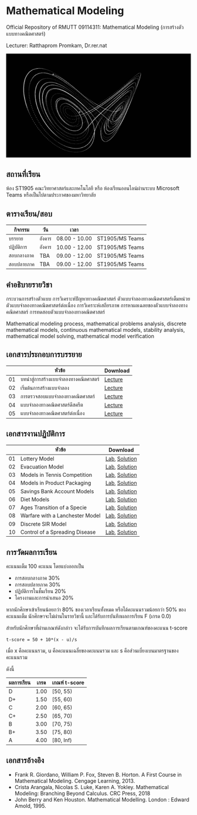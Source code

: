 # Mathematical Modeling
Official Repository of RMUTT 09114311: Mathematical Modeling (การสร้างตัวแบบทางคณิตศาสตร์)

Lecturer: Ratthaprom Promkam, Dr.rer.nat


![Chaos Theory](/images/strangeattractor-4.gif)


## สถานที่เรียน
ห้อง ST1905 คณะวิทยาศาสตร์และเทคโนโลยี หรือ ห้องเรียนออนไลน์ผ่านระบบ Microsoft Teams หรือเป็นไปตามประกาศของมหาวิทยาลัย

## ตารางเรียน/สอบ

|   กิจกรรม   |    วัน    |   เวลา        |                 |
|-----------|----------|---------------|-----------------|
| บรรยาย     |  อังคาร   |  08.00 - 10.00 | ST1905/MS Teams |
| ปฏิบัติการ    |  อังคาร   |  10.00 - 12.00 | ST1905/MS Teams |
| สอบกลางภาค |  TBA   |  09.00 - 12.00 | ST1905/MS Teams |
| สอบปลายภาค |  TBA   |  09.00 - 12.00 | ST1905/MS Teams |

## คำอธิบายรายวิชา

กระบวนการสร้างตัวแบบ การวิเคราะห์ปัญหาทางคณิตศาสตร์ ตัวแบบจำลองทางคณิตศาสตร์เต็มหน่วย ตัวแบบจำลองทางคณิตศาสตร์ต่อเนื่อง การวิเคราะห์เสถียรภาพ การหาผลเฉลยของตัวแบบจำลองทางคณิตศาสตร์ การทดสอบตัวแบบจำลองทางคณิตศาสตร์

Mathematical modeling process, mathematical problems analysis, discrete mathematical models, continuous mathematical models, stability analysis, mathematical model solving, mathematical model verification

## เอกสารประกอบการบรรยาย

|    | หัวข้อ 	            |      Download          |
|----|-------------------|------------------------|
| 01 | บทนำสู่การสร้างแบบจำลองทางคณิตศาสตร์ |  [Lecture](/materials/ch_01.pdf)   |
| 02 | เริ่มต้นการสร้างแบบจำลอง |  [Lecture](/materials/ch_02.pdf)   |
| 03 | การตรวจสอบแบบจำลองทางคณิตศาสตร์ |  [Lecture](/materials/ch_03.pdf)    |
| 04 | แบบจำลองทางคณิตศาสตร์ดีสครีต |  [Lecture](/materials/ch_04.pdf)    |
| 05 | แบบจำลองทางคณิตศาสตร์ต่อเนื่อง |  [Lecture](/materials/ch_05.pdf)   |

## เอกสารงานปฏิบัติการ

|    |  หัวข้อ 	         |     Download      |
|----|-------------------|-------------------|
| 01 | Lottery Model     |   [Lab](/labs/lab_01.ipynb), [Solution](/labs/sol_01.ipynb)  |
| 02 | Evacuation Model |  [Lab](/labs/lab_02.ipynb), [Solution](/labs/sol_02.ipynb) |
| 03 | Models in Tennis Competition|  [Lab](/labs/lab_03.ipynb), [Solution](/labs/sol_03.ipynb) |
| 04 | Models in Product Packaging|  [Lab](/labs/lab_04.ipynb), [Solution](/labs/sol_04.ipynb) |
| 05 | Savings Bank Account Models|  [Lab](/labs/lab_05.ipynb), [Solution](/labs/sol_05.ipynb) |
| 06 | Diet Models|  [Lab](/labs/lab_06.ipynb), [Solution](/labs/sol_06.ipynb) |
| 07 | Ages Transition of a Specie |  [Lab](/labs/lab_07.ipynb), [Solution](/labs/sol_07.ipynb) |
| 08 | Warfare with a Lanchester Model|  [Lab](/labs/lab_08.ipynb), [Solution](/labs/sol_08.ipynb) |
| 09 | Discrete SIR Model|  [Lab](/labs/lab_09.ipynb), [Solution](/labs/sol_09.ipynb) |
| 10 | Control of a Spreading Disease|  [Lab](/labs/lab_10.ipynb), [Solution](/labs/sol_10.ipynb) |

## การวัดผลการเรียน
คะแนนเต็ม 100 คะแนน โดยแบ่งออกเป็น
- การสอบกลางภาค 30%
- การสอบปลายภาค 30%
- ปฏิบัติการในชั้นเรียน 20%
- โครงงานและการนำเสนอ 20%

หากนักศึกษาเข้าเรียนน้อยกว่า 80% ของเวลาเรียนทั้งหมด
หรือได้คะแนนรวมน้อยกว่า 50% ของคะแนนเต็ม นักศึกษาจะไม่ผ่านในรายวิชานี้ และได้รับการบันทึกผลการเรียน F (เกรด 0.0) 

สำหรับนักศึกษาที่ผ่านเกณฑ์ดังกล่าว จะได้รับการบันทึกผลการเรียนตามเกณฑ์ของคะแนน t-score 

```
t-score = 50 + 10*(x - u)/s
```
เมื่อ x คือคะแนนรวม, u คือคะแนนเฉลี่ยของคะแนนรวม และ s คือส่วนเบี่ยงเบนมาตรฐานของคะแนนรวม

ดังนี้

| ผลการเรียน | เกรด | เกณฑ์ t-score |
|---------|------|--------------|
| D | 1.00 | [50, 55) | 
| D+ | 1.50 | [55, 60) | 
| C | 2.00 | [60, 65) |
| C+ | 2.50 | [65, 70) |
| B | 3.00 | [70, 75) |
| B+ | 3.50 | [75, 80) |
| A | 4.00 | [80, Inf) |


## เอกสารอ้างอิง
* Frank R. Giordano, William P. Fox, Steven B. Horton. A First Course in Mathematical Modeling. Cengage Learning, 2013.
* Crista Arangala, Nicolas S. Luke, Karen A. Yokley. Mathematical Modeling: Branching Beyond Calculus. CRC Press, 2018
* John Berry and Ken Houston. Mathematical Modelling. London : Edward Amold, 1995. 
